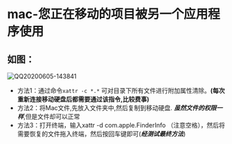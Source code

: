 # mac-您正在移动的项目被另一个应用程序使用

## 如图：
![QQ20200605-143841](/Users/guopengfei/Desktop/QQ20200605-143841.png)

- 方法1：通过命令`xattr -c *.*` 可对目录下所有文件进行附加属性清除。**(每次重新连接移动硬盘后都需要通过该指令,比较费事)**
- 方法2：将Mac文件,先放入文件夹中,然后复制到移动硬盘. ***虽然文件的权限一样***,但是文件却可以正常
- 方法3：打开终端，输入xattr -d com.apple.FinderInfo （注意空格），然后将需要恢复的文件拖入终端，然后按回车键即可(***经测试最终方法***)

